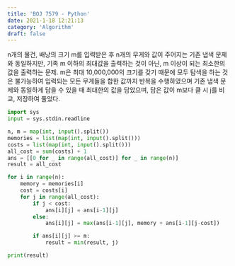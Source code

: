```yaml
---
title: 'BOJ 7579 - Python'
date: 2021-1-18 12:21:13
category: 'Algorithm'
draft: false
---
```

n개의 물건, 배낭의 크기 m를 입력받은 후 n개의 무게와 값이 주어지는 기존 냅색 문제와 동일하지만, 기족 m 이하의 최대값을 출력하는 것이 아닌, m 이상이 되는 최소한의 값을 출력하는 문제. m은 최대 10,000,000의 크기를 갖기 때문에 모두 탐색을 하는 것은 불가능하여 입력되는 모든 무게들을 합한 값까지 반복을 수행하였으며 기존 냅색 문제와 동일하게 담을 수 있을 때 최대한의 값을 담았으며, 담은 값이 m보다 클 시 j를 비교, 저장하여 풀었다.
```python
import sys
input = sys.stdin.readline

n, m = map(int, input().split())
memories = list(map(int, input().split()))
costs = list(map(int, input().split()))
all_cost = sum(costs) + 1
ans = [[0 for _ in range(all_cost)] for _ in range(n)]
result = all_cost

for i in range(n):
    memory = memories[i]
    cost = costs[i]
    for j in range(all_cost):
        if j < cost:
            ans[i][j] = ans[i-1][j]
        else:
            ans[i][j] = max(ans[i-1][j], memory + ans[i-1][j-cost])

        if ans[i][j] >= m:
            result = min(result, j)

print(result)

```